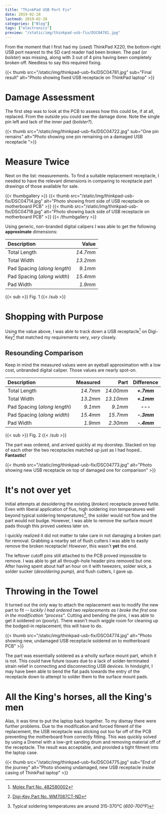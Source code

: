 ```yaml
---
title: "ThinkPad USB Port Fix"
date: 2019-02-28
lastmod: 2019-02-28
categories: ["Blog"]
tags: ["electronics"]
preview: "/static/img/thinkpad-usb-fix/DSC04781.jpg"
---
```

From the moment that I first had my (_used_) ThinkPad X220, the bottom-right USB
port nearest to the SD card reader had been broken. The pad (_or bolster_) was
missing, along with 3 out of 4 pins having been completely broken off. Needless
to say this required fixing.

{{< thumb src="/static/img/thinkpad-usb-fix/DSC04781.jpg"
    sub="Final result"
    alt="Photo showing fixed USB receptacle on ThinkPad laptop" >}}
<!--more-->

# Damage Assessment

The first step was to look at the PCB to assess how this could be, if at all,
replaced. From the outside you could see the damage done. Note the single
pin left and lack of the inner pad (_bolster?_).

{{< thumb src="/static/img/thinkpad-usb-fix/DSC04722.jpg"
    sub="One pin remains"
    alt="Photo showing one pin remaining on a damaged USB receptacle ">}}

# Measure Twice

Next on the list: measurements. To find a suitable replacement receptacle, I
needed to have the relevant dimensions in comparing to receptacle part drawings
of those available for sale.

{{< thumbgallery >}}
    {{< thumb src="/static/img/thinkpad-usb-fix/DSC04714.jpg"
        alt="Photo showing front side of USB receptacle on motherboard PCB" >}}
    {{< thumb src="/static/img/thinkpad-usb-fix/DSC04718.jpg"
        alt="Photo showing back side of USB receptacle on motherboard PCB" >}}
{{< /thumbgallery >}}

Using generic, non-branded digital calipers I was able to get the following
**approximate** dimensions:

| Description                  |    Value |
|:-----------------------------|---------:|
| Total Length                 | _14.7mm_ |
| Total Width                  | _13.2mm_ |
| Pad Spacing (_along length_) |  _9.1mm_ |
| Pad Spacing (_along width_)  | _15.4mm_ |
| Pad Width                    |  _1.9mm_ |
{{< sub >}}
Fig. 1
{{< /sub >}}

# Shopping with Purpose

Using the value above, I was able to track down a USB receptacle[^1] on
Digi-Key[^2] that matched my requirements very, _very_
closely.

## Resounding Comparison

Keep in mind the measured values were an eyeball approximation with a low cost,
unbranded digital caliper. Those values are nearly spot-on.

| Description                  | Measured |      Part | Difference  |
|:-----------------------------|---------:|----------:|:-----------:|
| Total Length                 | _14.7mm_ | _14.00mm_ | _**+.7mm**_ |
| Total Width                  | _13.2mm_ | _13.10mm_ | _**+.1mm**_ |
| Pad Spacing (_along length_) |  _9.1mm_ |   _9.1mm_ | **---**     |
| Pad Spacing (_along width_)  | _15.4mm_ |  _15.7mm_ | _**-.3mm**_ |
| Pad Width                    |  _1.9mm_ |  _2.30mm_ | _**-.4mm**_ |
{{< sub >}}
Fig. 2
{{< /sub >}}

The part was ordered, and arrived quickly at my doorstep. Stacked on top of each
other the two receptacles matched up just as I had hoped.. **Fantastic!**

{{< thumb src="/static/img/thinkpad-usb-fix/DSC04773.jpg"
    alt="Photo showing new USB receptacle on top of damaged one for comparison" >}}

# It's not over yet

Initial attempts at desoldering the existing (_broken_) receptacle proved
futile. Even with liberal application of flux, high soldering iron temperatures
well beyond typical soldering temperatures[^3], the solder would not flow and
the part would not budge. However, I was able to remove the surface mount pads
though this proved useless later on.

I quickly realized it did not matter to take care in not damaging a broken part
for removal. Grabbing a nearby set of flush cutters I was able to easily remove
the broken receptacle! _However_, this wasn't **yet** the end.

The leftover cutoff pins still attached to the PCB proved impossible to
remove. I was able to get all through-hole header pins removed but one. After
having spent about half an hour on it with tweezers, solder wick, a solder
sucker (_desoldering pump_), and flush cutters, I gave up.

# Throwing in the Towel

It turned out the only way to attach the replacement was to modify the new part
to fit -- _luckily I had ordered two replacements as I broke the first one in
the modification "process"_. Cutting and bending the pins, I was able to get it
soldered on (poorly). There wasn't much wiggle room for cleaning up the
bodged-in replacement; this will have to do.

{{< thumb src="/static/img/thinkpad-usb-fix/DSC04774.jpg"
    alt="Photo showing new, undamaged USB receptacle soldered on to motherboard PCB" >}}

The part was essentially soldered as a wholly surface mount part, which it is
not. This could have future issues due to a lack of solder-terminated strain
relief in connecting and disconnecting USB devices. In hindsight, I may have
been able to bend the flat pads towards the entry of the receptacle down to
attempt to solder them to the surface mount pads.

# All the King's horses, all the King's men

Alas, it was time to put the laptop back together. To my dismay there were
further problems. Due to the modification and forced fitment of the replacement,
the USB receptacle was sticking out too far off of the PCB preventing the
motherboard from correctly fitting. This was quickly solved by using a Dremel
with a low-grit sanding drum and removing material off of the receptacle. The
result was acceptable, and provided a tight fitment into the laptop case.

{{< thumb src="/static/img/thinkpad-usb-fix/DSC04775.jpg"
    sub="End of the journey"
    alt="Photo showing undamaged, new USB receptacle inside casing of ThinkPad laptop" >}}

[^1]: [Molex Part No. 482580002](https://www.molex.com/molex/products/datasheet.jsp?part=active/0482580002_IO_CONNECTORS.xml&channel=Products)
[^2]: [Digi-Key Part No. WM7087CT-ND](https://www.digikey.com/products/en?keywords=WM7087CT-ND)
[^3]: Typical soldering temperatures are around 315-370°C (_600-700°F_)
